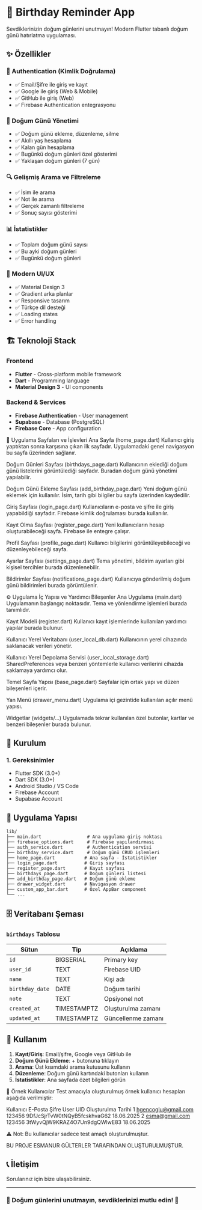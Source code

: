 # 🎂 Birthday Reminder App

Sevdiklerinizin doğum günlerini unutmayın! Modern Flutter tabanlı doğum günü hatırlatma uygulaması.

## ✨ Özellikler

### 🔐 Authentication (Kimlik Doğrulama)
- ✅ Email/Şifre ile giriş ve kayıt
- ✅ Google ile giriş (Web & Mobile)
- ✅ GitHub ile giriş (Web)
- ✅ Firebase Authentication entegrasyonu

### 🎉 Doğum Günü Yönetimi
- ✅ Doğum günü ekleme, düzenleme, silme
- ✅ Akıllı yaş hesaplama
- ✅ Kalan gün hesaplama
- ✅ Bugünkü doğum günleri özel gösterimi
- ✅ Yaklaşan doğum günleri (7 gün)

### 🔍 Gelişmiş Arama ve Filtreleme
- ✅ İsim ile arama
- ✅ Not ile arama
- ✅ Gerçek zamanlı filtreleme
- ✅ Sonuç sayısı gösterimi

### 📊 İstatistikler
- ✅ Toplam doğum günü sayısı
- ✅ Bu ayki doğum günleri
- ✅ Bugünkü doğum günleri

### 🎨 Modern UI/UX
- ✅ Material Design 3
- ✅ Gradient arka planlar
- ✅ Responsive tasarım
- ✅ Türkçe dil desteği
- ✅ Loading states
- ✅ Error handling

## 🏗️ Teknoloji Stack

### Frontend
- **Flutter** - Cross-platform mobile framework
- **Dart** - Programming language
- **Material Design 3** - UI components

### Backend & Services
- **Firebase Authentication** - User management
- **Supabase** - Database (PostgreSQL)
- **Firebase Core** - App configuration

📄 Uygulama Sayfaları ve İşlevleri
Ana Sayfa (home_page.dart)
Kullanıcı giriş yaptıktan sonra karşısına çıkan ilk sayfadır. Uygulamadaki genel navigasyon bu sayfa üzerinden sağlanır.

Doğum Günleri Sayfası (birthdays_page.dart)
Kullanıcının eklediği doğum günü listelerini görüntülediği sayfadır. Buradan doğum günü yönetimi yapılabilir.

Doğum Günü Ekleme Sayfası (add_birthday_page.dart)
Yeni doğum günü eklemek için kullanılır. İsim, tarih gibi bilgiler bu sayfa üzerinden kaydedilir.

Giriş Sayfası (login_page.dart)
Kullanıcıların e-posta ve şifre ile giriş yapabildiği sayfadır. Firebase kimlik doğrulaması burada kullanılır.

Kayıt Olma Sayfası (register_page.dart)
Yeni kullanıcıların hesap oluşturabileceği sayfa. Firebase ile entegre çalışır.

Profil Sayfası (profile_page.dart)
Kullanıcı bilgilerini görüntüleyebileceği ve düzenleyebileceği sayfa.

Ayarlar Sayfası (settings_page.dart)
Tema yönetimi, bildirim ayarları gibi kişisel tercihler burada düzenlenebilir.

Bildirimler Sayfası (notifications_page.dart)
Kullanıcıya gönderilmiş doğum günü bildirimleri burada görüntülenir.

⚙️ Uygulama İç Yapısı ve Yardımcı Bileşenler
Ana Uygulama (main.dart)
Uygulamanın başlangıç noktasıdır. Tema ve yönlendirme işlemleri burada tanımlıdır.

Kayıt Modeli (register.dart)
Kullanıcı kayıt işlemlerinde kullanılan yardımcı yapılar burada bulunur.

Kullanıcı Yerel Veritabanı (user_local_db.dart)
Kullanıcının yerel cihazında saklanacak verileri yönetir.

Kullanıcı Yerel Depolama Servisi (user_local_storage.dart)
SharedPreferences veya benzeri yöntemlerle kullanıcı verilerini cihazda saklamaya yardımcı olur.

Temel Sayfa Yapısı (base_page.dart)
Sayfalar için ortak yapı ve düzen bileşenleri içerir.

Yan Menü (drawer_menu.dart)
Uygulama içi gezintide kullanılan açılır menü yapısı.

Widgetlar (widgets/...)
Uygulamada tekrar kullanılan özel butonlar, kartlar ve benzeri bileşenler burada bulunur.

## 🚀 Kurulum

### 1. Gereksinimler
- Flutter SDK (3.0+)
- Dart SDK (3.0+)
- Android Studio / VS Code
- Firebase Account
- Supabase Account


## 📱 Uygulama Yapısı

```
lib/
├── main.dart                 # Ana uygulama giriş noktası
├── firebase_options.dart     # Firebase yapılandırması
├── auth_service.dart         # Authentication servisi
├── birthday_service.dart     # Doğum günü CRUD işlemleri
├── home_page.dart           # Ana sayfa - İstatistikler
├── login_page.dart          # Giriş sayfası
├── register_page.dart       # Kayıt sayfası
├── birthdays_page.dart      # Doğum günleri listesi
├── add_birthday_page.dart   # Doğum günü ekleme
├── drawer_widget.dart       # Navigasyon drawer
├── custom_app_bar.dart      # Özel AppBar component
└── ...
```

## 🗄️ Veritabanı Şeması

### `birthdays` Tablosu
| Sütun | Tip | Açıklama |
|-------|-----|----------|
| `id` | BIGSERIAL | Primary key |
| `user_id` | TEXT | Firebase UID |
| `name` | TEXT | Kişi adı |
| `birthday_date` | DATE | Doğum tarihi |
| `note` | TEXT | Opsiyonel not |
| `created_at` | TIMESTAMPTZ | Oluşturulma zamanı |
| `updated_at` | TIMESTAMPTZ | Güncellenme zamanı |

## 🎯 Kullanım

1. **Kayıt/Giriş**: Email/şifre, Google veya GitHub ile
2. **Doğum Günü Ekleme**: + butonuna tıklayın
3. **Arama**: Üst kısımdaki arama kutusunu kullanın
4. **Düzenleme**: Doğum günü kartındaki butonları kullanın
5. **İstatistikler**: Ana sayfada özet bilgileri görün

👤 Örnek Kullanıcılar
Test amacıyla oluşturulmuş örnek kullanıcı hesapları aşağıda verilmiştir:

Kullanıcı	E-Posta	    Şifre	   User UID	                     Oluşturulma Tarihi
1	hgencoglu@gmail.com	123456	9DfJcSjrTvW0tNQyB5fcskhvaG62	   18.06.2025
2	esma@gmail.com	    123456  3tWyvQjW9KRAZ4O7Un9dgQWlwE83	   18.06.2025

⚠️ Not: Bu kullanıcılar sadece test amaçlı oluşturulmuştur.


BU PROJE ESMANUR GÜLTERLER TARAFINDAN OLUŞTURULMUŞTUR.

## 📞 İletişim

Sorularınız için bize ulaşabilirsiniz.

---

### 🎉 Doğum günlerini unutmayın, sevdiklerinizi mutlu edin! 🎂 
